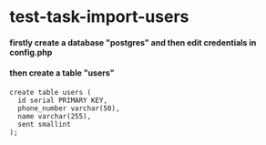 # test-task-import-users

#### firstly create a database "postgres" and then edit credentials in config.php
#### then create a table "users"

```
create table users (
  id serial PRIMARY KEY,
  phone_number varchar(50),
  name varchar(255),
  sent smallint
);
```
